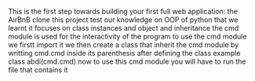 This is the first step towards building your first full web application: the AirBnB clone
this project test our knowledge on OOP of python that we learnt 
it focuses on class instances and object and inheritance the cmd module is used for the interactivity of the program 
to use the cmd module we firstt import it 
we then create a class that inherit the cmd module by writting cmd.cmd inside its parenthesis after defining the class
example
class abdi(cmd.cmd)
now to use this cmd module you will have to run the file that contains it 
 
